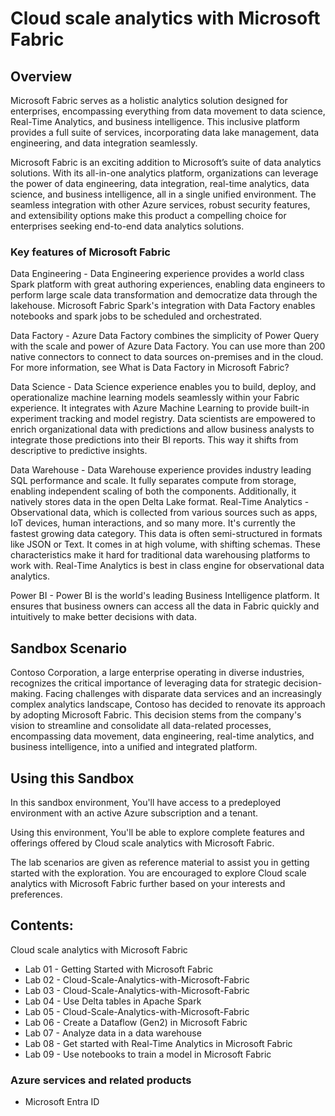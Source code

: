 # Cloud scale analytics with Microsoft Fabric

## Overview

Microsoft Fabric serves as a holistic analytics solution designed for enterprises, encompassing everything from data movement to data science, Real-Time Analytics, and business intelligence. This inclusive platform provides a full suite of services, incorporating data lake management, data engineering, and data integration seamlessly.

Microsoft Fabric is an exciting addition to Microsoft’s suite of data analytics solutions. With its all-in-one analytics platform, organizations can leverage the power of data engineering, data integration, real-time analytics, data science, and business intelligence, all in a single unified environment. The seamless integration with other Azure services, robust security features, and extensibility options make this product a compelling choice for enterprises seeking end-to-end data analytics solutions.

### Key features of Microsoft Fabric

Data Engineering - Data Engineering experience provides a world class Spark platform with great authoring experiences, enabling data engineers to perform large scale data transformation and democratize data through the lakehouse. Microsoft Fabric Spark's integration with Data Factory enables notebooks and spark jobs to be scheduled and orchestrated. 

Data Factory - Azure Data Factory combines the simplicity of Power Query with the scale and power of Azure Data Factory. You can use more than 200 native connectors to connect to data sources on-premises and in the cloud. For more information, see What is Data Factory in Microsoft Fabric?

Data Science - Data Science experience enables you to build, deploy, and operationalize machine learning models seamlessly within your Fabric experience. It integrates with Azure Machine Learning to provide built-in experiment tracking and model registry. Data scientists are empowered to enrich organizational data with predictions and allow business analysts to integrate those predictions into their BI reports. This way it shifts from descriptive to predictive insights.

Data Warehouse - Data Warehouse experience provides industry leading SQL performance and scale. It fully separates compute from storage, enabling independent scaling of both the components. Additionally, it natively stores data in the open Delta Lake format. 
Real-Time Analytics - Observational data, which is collected from various sources such as apps, IoT devices, human interactions, and so many more. It's currently the fastest growing data category. This data is often semi-structured in formats like JSON or Text. It comes in at high volume, with shifting schemas. These characteristics make it hard for traditional data warehousing platforms to work with. Real-Time Analytics is best in class engine for observational data analytics.

Power BI - Power BI is the world's leading Business Intelligence platform. It ensures that business owners can access all the data in Fabric quickly and intuitively to make better decisions with data.

## Sandbox Scenario

Contoso Corporation, a large enterprise operating in diverse industries, recognizes the critical importance of leveraging data for strategic decision-making. Facing challenges with disparate data services and an increasingly complex analytics landscape, Contoso has decided to renovate its approach by adopting Microsoft Fabric. This decision stems from the company's vision to streamline and consolidate all data-related processes, encompassing data movement, data engineering, real-time analytics, and business intelligence, into a unified and integrated platform.

## Using this Sandbox

In this sandbox environment, You'll have access to a predeployed environment with an active Azure subscription and a tenant.

Using this environment, You'll be able to explore complete features and offerings offered by Cloud scale analytics with Microsoft Fabric.

The lab scenarios are given as reference material to assist you in getting started with the exploration. You are encouraged to explore Cloud scale analytics with Microsoft Fabric further based on your interests and preferences.

## Contents:

Cloud scale analytics with Microsoft Fabric

- Lab 01 - Getting Started with Microsoft Fabric
- Lab 02 - Cloud-Scale-Analytics-with-Microsoft-Fabric
- Lab 03 - Cloud-Scale-Analytics-with-Microsoft-Fabric
- Lab 04 - Use Delta tables in Apache Spark
- Lab 05 - Cloud-Scale-Analytics-with-Microsoft-Fabric
- Lab 06 - Create a Dataflow (Gen2) in Microsoft Fabric
- Lab 07 - Analyze data in a data warehouse
- Lab 08 - Get started with Real-Time Analytics in Microsoft Fabric
- Lab 09 - Use notebooks to train a model in Microsoft Fabric

### Azure services and related products

- Microsoft Entra ID


